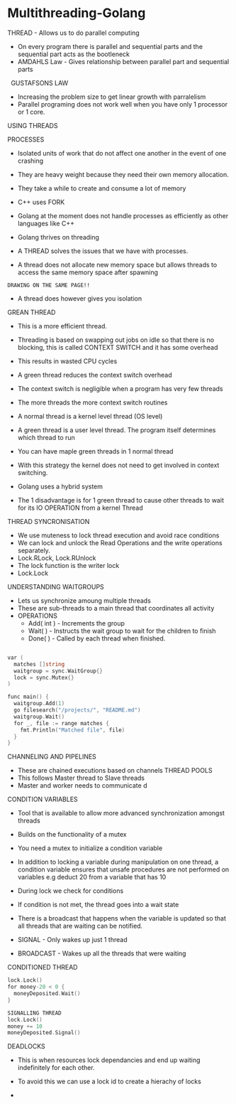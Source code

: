 # Multithreading-Golang

THREAD - Allows us to do parallel computing

- On every program there is parallel and sequential parts and the sequential part acts as the bootleneck
- AMDAHLS Law - Gives relationship between parallel part and sequential parts

 
GUSTAFSONS LAW
- Increasing the problem size to get linear growth with parralelism
- Parallel programing does not work well when you have only 1 processor or 1 core.


USING THREADS

PROCESSES
- Isolated units of work that do not affect one another in the event of one crashing
- They are heavy weight because they need their own memory allocation.
- They take a while to create and consume a lot of memory
- C++ uses FORK


- Golang at the moment does not handle processes as efficiently as other languages like C++
- Golang thrives on threading
- A THREAD solves the issues that we have with processes.
- A thread does not allocate new memory space but allows threads to access the same memory space after spawning
```
DRAWING ON THE SAME PAGE!!
```
- A thread does however gives you isolation

GREAN THREAD
- This is a more efficient thread.
- Threading is based on swapping out jobs on idle so that there is no blocking, this is called CONTEXT SWITCH and it has some overhead 
- This results in wasted CPU cycles


- A green thread reduces the context switch overhead
- The context switch is negligible when a program has very few threads
- The more threads the more context switch routines
- A normal thread is a kernel level thread (OS level)
- A green thread is a user level thread. The program itself determines which thread to run
- You can have maple green threads in 1 normal thread
- With this strategy the kernel does not need to get involved in context switching.
- Golang uses a hybrid system
- The 1 disadvantage is for 1 green thread to cause other threads to wait for its IO OPERATION from a kernel Thread


THREAD SYNCRONISATION
- We use muteness to lock thread execution and avoid race conditions
- We can lock and unlock the Read Operations and the write operations separately.
- Lock.RLock, Lock.RUnlock
- The lock function is the writer lock
- Lock.Lock

UNDERSTANDING WAITGROUPS
- Lets us synchronize amoung multiple threads
- These are sub-threads to a main thread that coordinates all activity
- OPERATIONS
	- Add( int ) - Increments the group
	- Wait( ) - Instructs the wait group to wait for the children to finish
	- Done( ) - Called by each thread when finished.

``` go

var (
  matches []string
  waitgroup = sync.WaitGroup{}
  lock = sync.Mutex{}
)

func main() {
  waitgroup.Add(1)
  go filesearch("/projects/", "README.md")
  waitgroup.Wait()
  for _, file := range matches {
    fmt.Println("Matched file", file)
  }
}
```

CHANNELING AND PIPELINES
- These are chained executions based on channels
THREAD POOLS
- This follows Master thread to Slave threads
- Master and worker needs to communicate d

CONDITION VARIABLES
- Tool that is available to allow more advanced synchronization amongst threads
- Builds on the functionality of a mutex
- You need a mutex to initialize a condition variable

- In addition to locking a variable during manipulation on one thread, a condition variable ensures that unsafe procedures are not performed on variables e.g deduct 20 from a variable that has 10
- During lock we check for conditions
- If condition is not met, the thread goes into a wait state
- There is a broadcast that happens when the variable is updated so that all threads that are waiting can be notified.
- SIGNAL - Only wakes up just 1 thread
- BROADCAST - Wakes up all the threads that were waiting

CONDITIONED THREAD
``` go
lock.Lock()
for money-20 < 0 {
  moneyDeposited.Wait()
}

SIGNALLING THREAD
lock.Lock()
money += 10
moneyDeposited.Signal()
```


DEADLOCKS
- This is when resources lock dependancies and end up waiting indefinitely for each other.

- To avoid this we can use a lock id to create a hierachy of locks
- 








